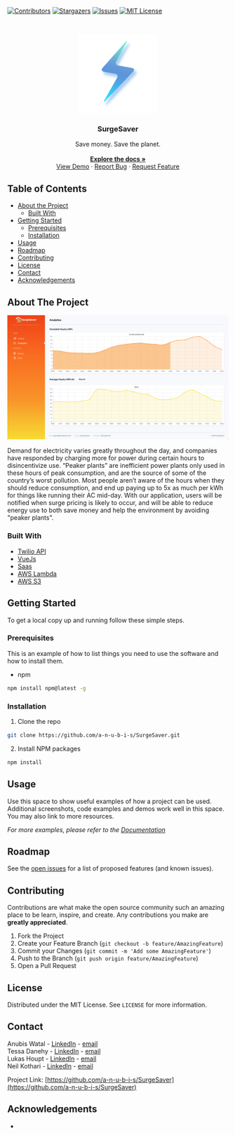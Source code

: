 [![Contributors][contributors-shield]][contributors-url]
[![Stargazers][stars-shield]][stars-url]
[![Issues][issues-shield]][issues-url]
[![MIT License][license-shield]][license-url]

<!-- PROJECT LOGO -->
<br />
<p align="center">
  <a href="https://github.com/a-n-u-b-i-s/SurgeSaver">
    <img src="images/logo.png" alt="Logo" width="180" height="180">
  </a>

  <h3 align="center">SurgeSaver</h3>

  <p align="center">
    Save money. Save the planet.
    <br />
  
  <br />
    <a href="https://github.com/a-n-u-b-i-s/SurgeSaver"><strong>Explore the docs »</strong></a>
    <br />
    <a href="https://surgesaver.com">View Demo</a>
    ·
    <a href="https://github.com/a-n-u-b-i-s/SurgeSaver/issues">Report Bug</a>
    ·
    <a href="https://github.com/a-n-u-b-i-s/SurgeSaver/issues">Request Feature</a>
  </p>
</p>

<!-- TABLE OF CONTENTS -->

## Table of Contents

- [About the Project](#about-the-project)
  - [Built With](#built-with)
- [Getting Started](#getting-started)
  - [Prerequisites](#prerequisites)
  - [Installation](#installation)
- [Usage](#usage)
- [Roadmap](#roadmap)
- [Contributing](#contributing)
- [License](#license)
- [Contact](#contact)
- [Acknowledgements](#acknowledgements)

<!-- ABOUT THE PROJECT -->

## About The Project

[![Product Name Screen Shot][product-screenshot]](https://example.com)

Demand for electricity varies greatly throughout the day, and companies have responded by charging more for power during certain hours to disincentivize use. “Peaker plants” are inefficient power plants only used in these hours of peak consumption, and are the source of some of the country’s worst pollution. Most people aren’t aware of the hours when they should reduce consumption, and end up paying up to 5x as much per kWh for things like running their AC mid-day. With our application, users will be notified when surge pricing is likely to occur, and will be able to reduce energy use to both save money and help the environment by avoiding "peaker plants". 

### Built With

- [Twilio API](https://www.twilio.com/docs/usage/api)
- [VueJs](https://vuejs.org/)
- [Saas](https://sass-lang.com/)
- [AWS Lambda](https://aws.amazon.com/lambda/)
- [AWS S3](https://aws.amazon.com/s3/)

<!-- GETTING STARTED -->

## Getting Started

To get a local copy up and running follow these simple steps.

### Prerequisites

This is an example of how to list things you need to use the software and how to install them.

- npm

```sh
npm install npm@latest -g
```

### Installation

1. Clone the repo

```sh
git clone https://github.com/a-n-u-b-i-s/SurgeSaver.git
```

2. Install NPM packages

```sh
npm install
```

<!-- USAGE EXAMPLES -->

## Usage

Use this space to show useful examples of how a project can be used. Additional screenshots, code examples and demos work well in this space. You may also link to more resources.

_For more examples, please refer to the [Documentation](https://example.com)_

<!-- ROADMAP -->

## Roadmap

See the [open issues](https://github.com/a-n-u-b-i-s/SurgeSaver/issues) for a list of proposed features (and known issues).

<!-- CONTRIBUTING -->

## Contributing

Contributions are what make the open source community such an amazing place to be learn, inspire, and create. Any contributions you make are **greatly appreciated**.

1. Fork the Project
2. Create your Feature Branch (`git checkout -b feature/AmazingFeature`)
3. Commit your Changes (`git commit -m 'Add some AmazingFeature'`)
4. Push to the Branch (`git push origin feature/AmazingFeature`)
5. Open a Pull Request

<!-- LICENSE -->

## License

Distributed under the MIT License. See `LICENSE` for more information.

<!-- CONTACT -->

## Contact

Anubis Watal - [LinkedIn](https://twitter.com/twitter_handle) - [email](mailto:aw3852@nyu.edu)<br />
Tessa Danehy - [LinkedIn](https://www.linkedin.com/in/tessa-danehy-314894153/) - [email](mailto:tld9kg@virginia.edu)<br />
Lukas Houpt - [LinkedIn](https://www.linkedin.com/in/lukas-houpt-a185b1174/) - [email](mailto:lh2xs@virginia.edu)<br />
Neil Kothari - [LinkedIn](https://www.linkedin.com/in/neilkothari1/) - [email](mailto:nak5c@virginia.edu)<br />

Project Link: [https://github.com/a-n-u-b-i-s/SurgeSaver](https://github.com/a-n-u-b-i-s/SurgeSaver)

<!-- ACKNOWLEDGEMENTS -->

## Acknowledgements

- []()

<!-- MARKDOWN LINKS & IMAGES -->
<!-- https://www.markdownguide.org/basic-syntax/#reference-style-links -->

[contributors-shield]: https://img.shields.io/github/contributors/a-n-u-b-i-s/SurgeSaver.svg?style=flat-square
[contributors-url]: https://github.com/a-n-u-b-i-s/SurgeSaver/graphs/contributors
[forks-shield]: https://img.shields.io/github/forks/a-n-u-b-i-s/SurgeSaver.svg?style=flat-square
[forks-url]: https://github.com/a-n-u-b-i-s/SurgeSaver/network/members
[stars-shield]: https://img.shields.io/github/stars/a-n-u-b-i-s/SurgeSaver.svg?style=flat-square
[stars-url]: https://github.com/a-n-u-b-i-s/SurgeSaver/stargazers
[issues-shield]: https://img.shields.io/github/issues/a-n-u-b-i-s/SurgeSaver.svg?style=flat-square
[issues-url]: https://github.com/a-n-u-b-i-s/SurgeSaver/issues
[license-shield]: https://img.shields.io/github/license/a-n-u-b-i-s/SurgeSaver.svg?style=flat-square
[license-url]: https://github.com/a-n-u-b-i-s/SurgeSaver/blob/master/LICENSE.txt
[product-screenshot]: images/analytics.png
